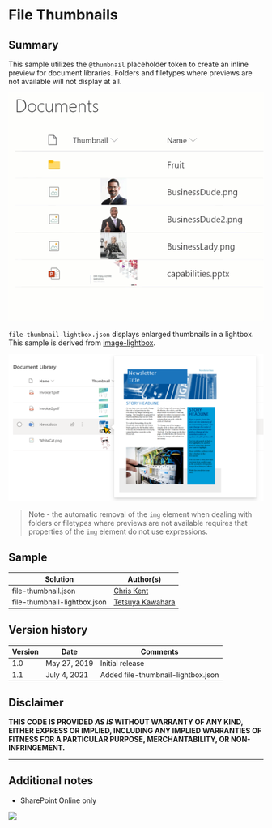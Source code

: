 # File Thumbnails

## Summary
This sample utilizes the `@thumbnail` placeholder token to create an inline preview for document libraries. Folders and filetypes where previews are not available will not display at all.

![screenshot of the sample](./assets/screenshot.gif)

`file-thumbnail-lightbox.json` displays enlarged thumbnails in a lightbox. This sample is derived from [image-lightbox](https://github.com/pnp/List-Formatting/tree/master/column-samples/image-lightbox).

![screenshot of the sample](./assets/screenshot-lightbox.png)

>Note - the automatic removal of the `img` element when dealing with folders or filetypes where previews are not available requires that properties of the `img` element do not use expressions.

## Sample

Solution|Author(s)
--------|---------
file-thumbnail.json | [Chris Kent](https://twitter.com/thechriskent)
file-thumbnail-lightbox.json | [Tetsuya Kawahara](https://twitter.com/techan_k)

## Version history

Version|Date|Comments
-------|----|--------
1.0|May 27, 2019|Initial release
1.1|July 4, 2021|Added file-thumbnail-lightbox.json

## Disclaimer
**THIS CODE IS PROVIDED *AS IS* WITHOUT WARRANTY OF ANY KIND, EITHER EXPRESS OR IMPLIED, INCLUDING ANY IMPLIED WARRANTIES OF FITNESS FOR A PARTICULAR PURPOSE, MERCHANTABILITY, OR NON-INFRINGEMENT.**

---

## Additional notes

- SharePoint Online only

<img src="https://pnptelemetry.azurewebsites.net/sp-dev-list-formatting/column-samples/file-thumbnail" />
